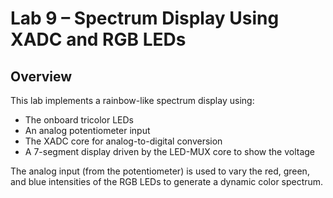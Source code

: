 # Lab 9 – Spectrum Display Using XADC and RGB LEDs

## Overview

This lab implements a rainbow-like spectrum display using:

- The onboard tricolor LEDs  
- An analog potentiometer input  
- The XADC core for analog-to-digital conversion  
- A 7-segment display driven by the LED-MUX core to show the voltage  

The analog input (from the potentiometer) is used to vary the red, green, and blue intensities of the RGB LEDs to generate a dynamic color spectrum.
